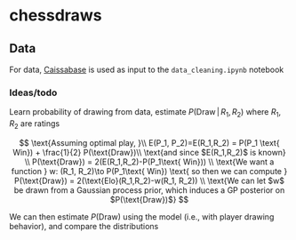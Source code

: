 # chessdraws

## Data
For data, [Caissabase](http://caissabase.co.uk/) is used as input to the `data_cleaning.ipynb` notebook

### Ideas/todo
Learn probability of drawing from data, estimate $P(\text{Draw}\,\vert\, R_1, R_2)$ where $R_1, R_2$ are ratings

$$
\text{Assuming optimal play, }\\
E(P_1, P_2)=E(R_1,R_2) = P(P_1 \text{ Win}) + \frac{1}{2} P(\text{Draw})\\
\text{and since $E(R_1,R_2)$ is known} \\
P(\text{Draw}) = 2(E(R_1,R_2)-P(P_1\text{ Win})) \\
\text{We want a function } w: (R_1, R_2)\to P(P_1\text{ Win}) \text{ so then we can compute }
P(\text{Draw}) = 2(\text{Elo}(R_1,R_2)-w(R_1, R_2)) \\
\text{We can let $w$ be drawn from a Gaussian process prior, which induces a GP
posterior on $P(\text{Draw})$}
$$

We can then estimate $P(\text{Draw})$ using the model (i.e., with player
drawing behavior), and compare the distributions
